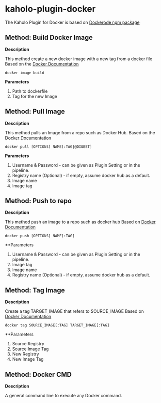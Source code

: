 # kaholo-plugin-docker

The Kaholo Plugin for Docker is based on [Dockerode npm package](https://www.npmjs.com/package/dockerode)

## Method: Build Docker Image

**Description**

This method create a new docker image with a new tag from a docker file 
Based on the [Docker Documentation](https://docs.docker.com/engine/reference/commandline/image_build/)

```docker image build```

**Parameters**

1) Path to dockerfile
2) Tag for the new Image

## Method: Pull Image

**Description**

This method pulls an Image from a repo such as Docker Hub.
Based on the [Docker Documentation](https://docs.docker.com/engine/reference/commandline/pull/)

```docker pull [OPTIONS] NAME[:TAG|@DIGEST]```

**Parameters**

1) Username & Password - can be given as Plugin Setting or in the pipeline.
2) Registry name (Optional) - if empty, assume docker hub as a default.
3) Image name
4) Image tag

## Method: Push to repo

**Description** 

This method push an image to a repo such as docker hub
Based on [Docker Documentation](https://docs.docker.com/engine/reference/commandline/push/)

```docker push [OPTIONS] NAME[:TAG]```

**Parameters

1) Username & Password - can be given as Plugin Setting or in the pipeline.
2) Image tag
3) Image name
4) Registry name (Optional) - if empty, assume docker hub as a default.


## Method: Tag Image

**Description** 

Create a tag TARGET_IMAGE that refers to SOURCE_IMAGE
Based on [Docker Documentation](https://docs.docker.com/engine/reference/commandline/tag/)

```docker tag SOURCE_IMAGE[:TAG] TARGET_IMAGE[:TAG]```

**Parameters

1) Source Registry 
2) Source Image Tag
3) New Registry
4) New Image Tag

## Method: Docker CMD

**Description**

A general command line to execute any Docker command. 





